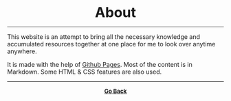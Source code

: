 <p align="center">
  <b>
  <font size="+3">About</font>
  </b>
</p>

---

This website is an attempt to bring all the necessary knowledge and accumulated
resources together at one place for me to look over anytime anywhere.

It is made with the help of [Github Pages](https://pages.github.com/).
Most of the content is in Markdown.
Some HTML & CSS features are also used.

---

<p align="center">
  <b>
  <a href="https://gs1293.github.io/"> <font size="-1">Go Back</font></a>
  </b>
</p>
